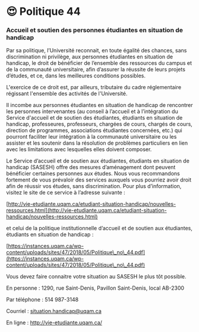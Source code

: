 # 😍 Politique 44

### Accueil et soutien des personnes étudiantes en situation de handicap

Par sa politique, l’Université reconnait, en toute égalité des chances, sans discrimination ni privilège, aux personnes étudiantes en situation de handicap, le droit de bénéficier de l’ensemble des ressources du campus et de la communauté universitaire, afin d’assurer la réussite de leurs projets d’études, et ce, dans les meilleures conditions possibles.

L'exercice de ce droit est, par ailleurs, tributaire du cadre réglementaire régissant l'ensemble des activités de l'Université.

Il incombe aux personnes étudiantes en situation de handicap de rencontrer les personnes intervenantes (au conseil à l’accueil et à l’intégration du Service d'accueil et de soutien des étudiantes, étudiants en situation de handicap, professeures, professeurs, chargées de cours, chargés de cours, direction de programmes, associations étudiantes concernées, etc.) qui pourront faciliter leur intégration à la communauté universitaire ou les assister et les soutenir dans la résolution de problèmes particuliers en lien avec les limitations avec lesquelles elles doivent composer.

Le Service d’accueil et de soutien aux étudiantes, étudiants en situation de handicap (SASESH) offre des mesures d’aménagement dont peuvent bénéficier certaines personnes aux études. Nous vous recommandons fortement de vous prévaloir des services auxquels vous pourriez avoir droit afin de réussir vos études, sans discrimination. Pour plus d’information, visitez le site de ce service à l’adresse suivante :

[http://vie-etudiante.uqam.ca/etudiant-situation-handicap/nouvelles-ressources.html](http://vie-etudiante.uqam.ca/etudiant-situation-handicap/nouvelles-ressources.html)

et celui de la politique institutionnelle d’accueil et de soutien aux étudiantes, étudiants en situation de handicap :

[https://instances.uqam.ca/wp-content/uploads/sites/47/2018/05/Politique\_no\_44.pdf](https://instances.uqam.ca/wp-content/uploads/sites/47/2018/05/Politique\_no\_44.pdf)

Vous devez faire connaitre votre situation au SASESH le plus tôt possible.

En personne : 1290, rue Saint-Denis, Pavillon Saint-Denis, local AB-2300

Par téléphone : 514 987-3148

Courriel : situation.handicap@uqam.ca

En ligne : http://vie-etudiante.uqam.ca/
